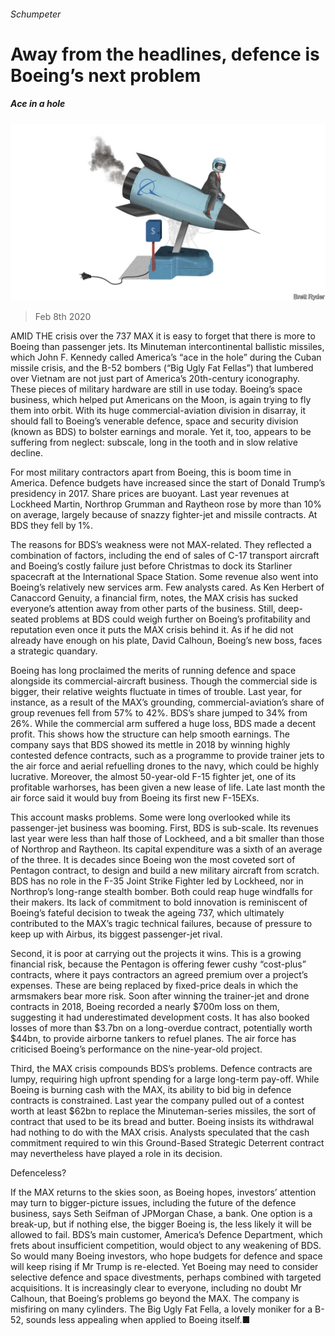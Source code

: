 ###### Schumpeter

# Away from the headlines, defence is Boeing’s next problem 

##### Ace in a hole 

![image](images/20200208_WBD000_0.jpg) 

> Feb 8th 2020 

AMID THE crisis over the 737 MAX it is easy to forget that there is more to Boeing than passenger jets. Its Minuteman intercontinental ballistic missiles, which John F. Kennedy called America’s “ace in the hole” during the Cuban missile crisis, and the B-52 bombers (“Big Ugly Fat Fellas”) that lumbered over Vietnam are not just part of America’s 20th-century iconography. These pieces of military hardware are still in use today. Boeing’s space business, which helped put Americans on the Moon, is again trying to fly them into orbit. With its huge commercial-aviation division in disarray, it should fall to Boeing’s venerable defence, space and security division (known as BDS) to bolster earnings and morale. Yet it, too, appears to be suffering from neglect: subscale, long in the tooth and in slow relative decline.

For most military contractors apart from Boeing, this is boom time in America. Defence budgets have increased since the start of Donald Trump’s presidency in 2017. Share prices are buoyant. Last year revenues at Lockheed Martin, Northrop Grumman and Raytheon rose by more than 10% on average, largely because of snazzy fighter-jet and missile contracts. At BDS they fell by 1%.


The reasons for BDS’s weakness were not MAX-related. They reflected a combination of factors, including the end of sales of C-17 transport aircraft and Boeing’s costly failure just before Christmas to dock its Starliner spacecraft at the International Space Station. Some revenue also went into Boeing’s relatively new services arm. Few analysts cared. As Ken Herbert of Canaccord Genuity, a financial firm, notes, the MAX crisis has sucked everyone’s attention away from other parts of the business. Still, deep-seated problems at BDS could weigh further on Boeing’s profitability and reputation even once it puts the MAX crisis behind it. As if he did not already have enough on his plate, David Calhoun, Boeing’s new boss, faces a strategic quandary.

Boeing has long proclaimed the merits of running defence and space alongside its commercial-aircraft business. Though the commercial side is bigger, their relative weights fluctuate in times of trouble. Last year, for instance, as a result of the MAX’s grounding, commercial-aviation’s share of group revenues fell from 57% to 42%. BDS’s share jumped to 34% from 26%. While the commercial arm suffered a huge loss, BDS made a decent profit. This shows how the structure can help smooth earnings. The company says that BDS showed its mettle in 2018 by winning highly contested defence contracts, such as a programme to provide trainer jets to the air force and aerial refuelling drones to the navy, which could be highly lucrative. Moreover, the almost 50-year-old F-15 fighter jet, one of its profitable warhorses, has been given a new lease of life. Late last month the air force said it would buy from Boeing its first new F-15EXs.

This account masks problems. Some were long overlooked while its passenger-jet business was booming. First, BDS is sub-scale. Its revenues last year were less than half those of Lockheed, and a bit smaller than those of Northrop and Raytheon. Its capital expenditure was a sixth of an average of the three. It is decades since Boeing won the most coveted sort of Pentagon contract, to design and build a new military aircraft from scratch. BDS has no role in the F-35 Joint Strike Fighter led by Lockheed, nor in Northrop’s long-range stealth bomber. Both could reap huge windfalls for their makers. Its lack of commitment to bold innovation is reminiscent of Boeing’s fateful decision to tweak the ageing 737, which ultimately contributed to the MAX’s tragic technical failures, because of pressure to keep up with Airbus, its biggest passenger-jet rival.

Second, it is poor at carrying out the projects it wins. This is a growing financial risk, because the Pentagon is offering fewer cushy “cost-plus” contracts, where it pays contractors an agreed premium over a project’s expenses. These are being replaced by fixed-price deals in which the armsmakers bear more risk. Soon after winning the trainer-jet and drone contracts in 2018, Boeing recorded a nearly $700m loss on them, suggesting it had underestimated development costs. It has also booked losses of more than $3.7bn on a long-overdue contract, potentially worth $44bn, to provide airborne tankers to refuel planes. The air force has criticised Boeing’s performance on the nine-year-old project.

Third, the MAX crisis compounds BDS’s problems. Defence contracts are lumpy, requiring high upfront spending for a large long-term pay-off. While Boeing is burning cash with the MAX, its ability to bid big in defence contracts is constrained. Last year the company pulled out of a contest worth at least $62bn to replace the Minuteman-series missiles, the sort of contract that used to be its bread and butter. Boeing insists its withdrawal had nothing to do with the MAX crisis. Analysts speculated that the cash commitment required to win this Ground-Based Strategic Deterrent contract may nevertheless have played a role in its decision.

Defenceless?

If the MAX returns to the skies soon, as Boeing hopes, investors’ attention may turn to bigger-picture issues, including the future of the defence business, says Seth Seifman of JPMorgan Chase, a bank. One option is a break-up, but if nothing else, the bigger Boeing is, the less likely it will be allowed to fail. BDS’s main customer, America’s Defence Department, which frets about insufficient competition, would object to any weakening of BDS. So would many Boeing investors, who hope budgets for defence and space will keep rising if Mr Trump is re-elected. Yet Boeing may need to consider selective defence and space divestments, perhaps combined with targeted acquisitions. It is increasingly clear to everyone, including no doubt Mr Calhoun, that Boeing’s problems go beyond the MAX. The company is misfiring on many cylinders. The Big Ugly Fat Fella, a lovely moniker for a B-52, sounds less appealing when applied to Boeing itself.■

